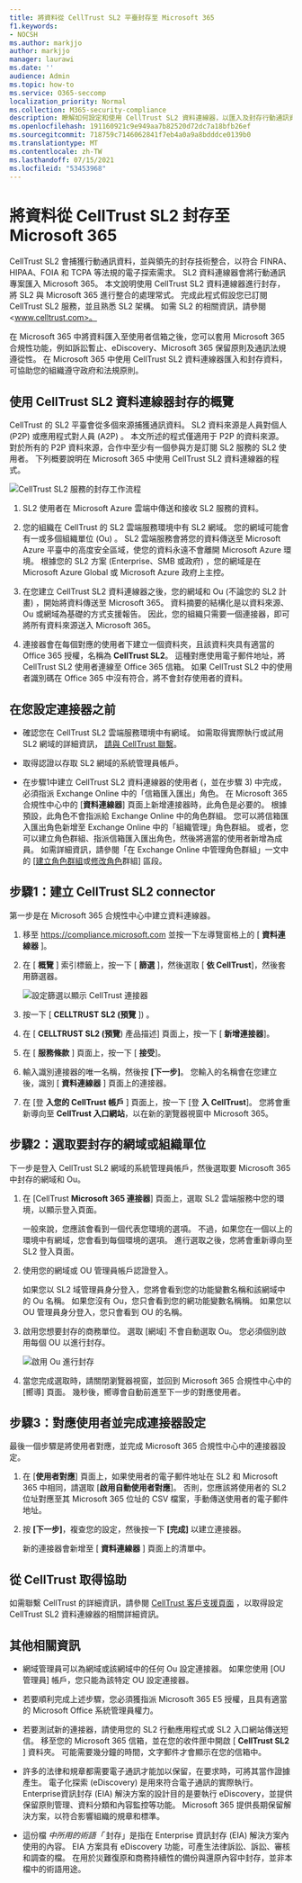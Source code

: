 ```yaml
---
title: 將資料從 CellTrust SL2 平臺封存至 Microsoft 365
f1.keywords:
- NOCSH
ms.author: markjjo
author: markjjo
manager: laurawi
ms.date: ''
audience: Admin
ms.topic: how-to
ms.service: O365-seccomp
localization_priority: Normal
ms.collection: M365-security-compliance
description: 瞭解如何設定和使用 CellTrust SL2 資料連線器，以匯入及封存行動通訊資料。
ms.openlocfilehash: 191160921c9e949aa7b82520d72dc7a18bfb26ef
ms.sourcegitcommit: 718759c7146062841f7eb4a0a9a8bdddce0139b0
ms.translationtype: MT
ms.contentlocale: zh-TW
ms.lasthandoff: 07/15/2021
ms.locfileid: "53453968"
---
```

# <a name="archive-data-from-celltrust-sl2-to-microsoft-365"></a>將資料從 CellTrust SL2 封存至 Microsoft 365

CellTrust SL2 會捕獲行動通訊資料，並與領先的封存技術整合，以符合 FINRA、HIPAA、FOIA 和 TCPA 等法規的電子探索需求。 SL2 資料連線器會將行動通訊專案匯入 Microsoft 365。 本文說明使用 CellTrust SL2 資料連線器進行封存，將 SL2 與 Microsoft 365 進行整合的處理常式。 完成此程式假設您已訂閱 CellTrust SL2 服務，並且熟悉 SL2 架構。 如需 SL2 的相關資訊，請參閱 <www.celltrust.com>。

在 Microsoft 365 中將資料匯入至使用者信箱之後，您可以套用 Microsoft 365 合規性功能，例如訴訟暫止、eDiscovery、Microsoft 365 保留原則及通訊法規遵從性。 在 Microsoft 365 中使用 CellTrust SL2 資料連線器匯入和封存資料，可協助您的組織遵守政府和法規原則。

## <a name="overview-of-archiving-with-the-celltrust-sl2-data-connector"></a>使用 CellTrust SL2 資料連線器封存的概覽

CellTrust 的 SL2 平臺會從多個來源捕獲通訊資料。 SL2 資料來源是人員對個人 (P2P) 或應用程式對人員 (A2P) 。 本文所述的程式僅適用于 P2P 的資料來源。 對於所有的 P2P 資料來源，合作中至少有一個參與方是訂閱 SL2 服務的 SL2 使用者。 下列概要說明在 Microsoft 365 中使用 CellTrust SL2 資料連線器的程式。

![CellTrust SL2 服務的封存工作流程](../media/CellTrustSL2ConnectorWorkflow.png)

1. SL2 使用者在 Microsoft Azure 雲端中傳送和接收 SL2 服務的資料。

2. 您的組織在 CellTrust 的 SL2 雲端服務環境中有 SL2 網域。 您的網域可能會有一或多個組織單位 (Ou) 。 SL2 雲端服務會將您的資料傳送至 Microsoft Azure 平臺中的高度安全區域，使您的資料永遠不會離開 Microsoft Azure 環境。 根據您的 SL2 方案 (Enterprise、SMB 或政府) ，您的網域是在 Microsoft Azure Global 或 Microsoft Azure 政府上主控。

3. 在您建立 CellTrust SL2 資料連線器之後，您的網域和 Ou (不論您的 SL2 計畫) ，開始將資料傳送至 Microsoft 365。 資料摘要的結構化是以資料來源、Ou 或網域為基礎的方式支援報告。 因此，您的組織只需要一個連接器，即可將所有資料來源送入 Microsoft 365。

4. 連接器會在每個對應的使用者下建立一個資料夾，且該資料夾具有適當的 Office 365 授權，名稱為 **CellTrust SL2**。 這種對應使用電子郵件地址，將 CellTrust SL2 使用者連線至 Office 365 信箱。 如果 CellTrust SL2 中的使用者識別碼在 Office 365 中沒有符合，將不會封存使用者的資料。

## <a name="before-you-set-up-a-connector"></a>在您設定連接器之前

- 確認您在 CellTrust SL2 雲端服務環境中有網域。 如需取得實際執行或試用 SL2 網域的詳細資訊， [請與 CellTrust 聯繫](https://www.celltrust.com/contact-us/#form)。

- 取得認證以存取 SL2 網域的系統管理員帳戶。

- 在步驟1中建立 CellTrust SL2 資料連線器的使用者 (，並在步驟 3) 中完成，必須指派 Exchange Online 中的「信箱匯入匯出」角色。 在 Microsoft 365 合規性中心中的 [**資料連線器**] 頁面上新增連接器時，此角色是必要的。 根據預設，此角色不會指派給 Exchange Online 中的角色群組。 您可以將信箱匯入匯出角色新增至 Exchange Online 中的「組織管理」角色群組。 或者，您可以建立角色群組、指派信箱匯入匯出角色，然後將適當的使用者新增為成員。 如需詳細資訊，請參閱「在 Exchange Online 中管理角色群組」一文中的 [[建立角色群組](/Exchange/permissions-exo/role-groups#create-role-groups)或[修改角色](/Exchange/permissions-exo/role-groups#modify-role-groups)群組] 區段。

## <a name="step-1-create-a-celltrust-sl2-connector"></a>步驟1：建立 CellTrust SL2 connector

第一步是在 Microsoft 365 合規性中心中建立資料連線器。

1. 移至 <https://compliance.microsoft.com> 並按一下左導覽窗格上的 [ **資料連線器** ]。

2. 在 [ **概覽** ] 索引標籤上，按一下 [ **篩選** ]，然後選取 [ **依 CellTrust**]，然後套用篩選器。

   ![設定篩選以顯示 CellTrust 連接器](../media/DataConnectorsFilter.png)

3. 按一下 [ **CELLTRUST SL2 (預覽** ]) 。

4. 在 [ **CELLTRUST SL2 (預覽**) 產品描述] 頁面上，按一下 [ **新增連接器**]。

5. 在 [ **服務條款** ] 頁面上，按一下 [ **接受**]。

6. 輸入識別連接器的唯一名稱，然後按 **[下一步]**。 您輸入的名稱會在您建立後，識別 [ **資料連線器** ] 頁面上的連接器。

7. 在 [登 **入您的 CellTrust 帳戶** ] 頁面上，按一下 [登 **入 CellTrust**]。 您將會重新導向至 **CellTrust 入口網站**，以在新的瀏覽器視窗中 Microsoft 365。

## <a name="step-2-select-the-domains-or-ous-to-archive"></a>步驟2：選取要封存的網域或組織單位

下一步是登入 CellTrust SL2 網域的系統管理員帳戶，然後選取要 Microsoft 365 中封存的網域和 Ou。

1. 在 [CellTrust **Microsoft 365 連接器**] 頁面上，選取 SL2 雲端服務中您的環境，以顯示登入頁面。

   一般來說，您應該會看到一個代表您環境的選項。 不過，如果您在一個以上的環境中有網域，您會看到每個環境的選項。 進行選取之後，您將會重新導向至 SL2 登入頁面。

2. 使用您的網域或 OU 管理員帳戶認證登入。

   如果您以 SL2 域管理員身分登入，您將會看到您的功能變數名稱和該網域中的 Ou 名稱。 如果您沒有 Ou，您只會看到您的網功能變數名稱稱。 如果您以 OU 管理員身分登入，您只會看到 OU 的名稱。

3. 啟用您想要封存的商務單位。 選取 [網域] 不會自動選取 Ou。 您必須個別啟用每個 OU 以進行封存。

   ![啟用 Ou 進行封存](../media/EnableCellTrustOUs.png)

4. 當您完成選取時，請關閉瀏覽器視窗，並回到 Microsoft 365 合規性中心中的 [嚮導] 頁面。 幾秒後，嚮導會自動前進至下一步的對應使用者。

## <a name="step-3-map-users-and-complete-the-connector-setup"></a>步驟3：對應使用者並完成連接器設定

最後一個步驟是將使用者對應，並完成 Microsoft 365 合規性中心中的連接器設定。

1. 在 [**使用者對應**] 頁面上，如果使用者的電子郵件地址在 SL2 和 Microsoft 365 中相同，請選取 [**啟用自動使用者對應**]。 否則，您應該將使用者的 SL2 位址對應至其 Microsoft 365 位址的 CSV 檔案，手動傳送使用者的電子郵件地址。

2. 按 **[下一步]**，複查您的設定，然後按一下 **[完成]** 以建立連接器。

   新的連接器會新增至 [ **資料連線器** ] 頁面上的清單中。

## <a name="get-help-from-celltrust"></a>從 CellTrust 取得協助

如需聯繫 CellTrust 的詳細資訊，請參閱 [CellTrust 客戶支援頁面](https://www.celltrust.com/contact-us/#support) ，以取得設定 CellTrust SL2 資料連線器的相關詳細資訊。

## <a name="more-information"></a>其他相關資訊

- 網域管理員可以為網域或該網域中的任何 Ou 設定連接器。 如果您使用 [OU 管理員] 帳戶，您只能為該特定 OU 設定連接器。

- 若要順利完成上述步驟，您必須獲指派 Microsoft 365 E5 授權，且具有適當的 Microsoft Office 系統管理員權力。

- 若要測試新的連接器，請使用您的 SL2 行動應用程式或 SL2 入口網站傳送短信。 移至您的 Microsoft 365 信箱，並在您的收件匣中開啟 [ **CellTrust SL2** ] 資料夾。 可能需要幾分鐘的時間，文字郵件才會顯示在您的信箱中。

- 許多的法律和規章都需要電子通訊才能加以保留，在要求時，可將其當作證據產生。 電子化探索 (eDiscovery) 是用來符合電子通訊的實際執行。 Enterprise資訊封存 (EIA) 解決方案的設計目的是要執行 eDiscovery，並提供保留原則管理、資料分類和內容監控等功能。 Microsoft 365 提供長期保留解決方案，以符合影響組織的規章和標準。

- 這份檔 *中所用的術語「* 封存」是指在 Enterprise 資訊封存 (EIA) 解決方案內使用的內容。 EIA 方案具有 eDiscovery 功能，可產生法律訴訟、訴訟、審核和調查的檔。 在用於災難復原和商務持續性的備份與還原內容中封存，並非本檔中的術語用途。
